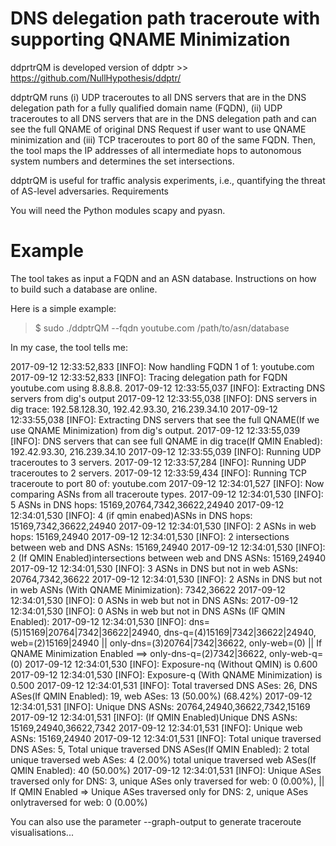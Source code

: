 # DNS delegation path traceroute with supporting QNAME Minimization

ddprtrQM is developed version of ddptr >> https://github.com/NullHypothesis/ddptr/

ddptrQM runs (i) UDP traceroutes to all DNS servers that are in the DNS delegation path for a fully qualified domain name (FQDN), (ii) UDP traceroutes to all DNS servers that are in the DNS delegation path and can see the full QNAME of original DNS Request if user want to use QNAME minimization and (iii) TCP traceroutes to port 80 of the same FQDN. Then, the tool maps the IP addresses of all intermediate hops to autonomous system numbers and determines the set intersections.

ddptrQM is useful for traffic analysis experiments, i.e., quantifying the threat of AS-level adversaries.
Requirements

You will need the Python modules scapy and pyasn.

# Example

The tool takes as input a FQDN and an ASN database. Instructions on how to build such a database are online.

Here is a simple example:

 > $ sudo ./ddptrQM --fqdn youtube.com /path/to/asn/database

In my case, the tool tells me:

2017-09-12 12:33:52,833 [INFO]: Now handling FQDN 1 of 1: youtube.com
2017-09-12 12:33:52,833 [INFO]: Tracing delegation path for FQDN youtube.com using 8.8.8.8.
2017-09-12 12:33:55,037 [INFO]: Extracting DNS servers from dig's output
2017-09-12 12:33:55,038 [INFO]: DNS servers in dig trace: 192.58.128.30, 192.42.93.30, 216.239.34.10
2017-09-12 12:33:55,038 [INFO]: Extracting DNS servers that see the full QNAME(If we use QNAME Minimization) from dig's output.
2017-09-12 12:33:55,039 [INFO]: DNS servers that can see full QNAME in dig trace(If QMIN Enabled): 192.42.93.30, 216.239.34.10
2017-09-12 12:33:55,039 [INFO]: Running UDP traceroutes to 3 servers.
2017-09-12 12:33:57,284 [INFO]: Running UDP traceroutes to 2 servers.
2017-09-12 12:33:59,434 [INFO]: Running TCP traceroute to port 80 of: youtube.com
2017-09-12 12:34:01,527 [INFO]: Now comparing ASNs from all traceroute types.
2017-09-12 12:34:01,530 [INFO]: 5 ASNs in DNS hops: 15169,20764,7342,36622,24940
2017-09-12 12:34:01,530 [INFO]: 4 (if qmin enabed)ASNs in DNS hops: 15169,7342,36622,24940
2017-09-12 12:34:01,530 [INFO]: 2 ASNs in web hops: 15169,24940
2017-09-12 12:34:01,530 [INFO]: 2 intersections between web and DNS ASNs: 15169,24940
2017-09-12 12:34:01,530 [INFO]: 2 (If QMIN Enabled)intersections between web and DNS ASNs: 15169,24940
2017-09-12 12:34:01,530 [INFO]: 3 ASNs in DNS but not in web ASNs: 20764,7342,36622
2017-09-12 12:34:01,530 [INFO]: 2 ASNs in DNS but not in web ASNs (With QNAME Minimization): 7342,36622
2017-09-12 12:34:01,530 [INFO]: 0 ASNs in web but not in DNS ASNs: 
2017-09-12 12:34:01,530 [INFO]: 0 ASNs in web but not in DNS ASNs (IF QMIN Enabled): 
2017-09-12 12:34:01,530 [INFO]: dns=(5)15169|20764|7342|36622|24940, dns-q=(4)15169|7342|36622|24940, web=(2)15169|24940 || only-dns=(3)20764|7342|36622, only-web=(0) || If QNAME Minimization Enabled ==> only-dns-q=(2)7342|36622, only-web-q=(0)
2017-09-12 12:34:01,530 [INFO]: Exposure-nq (Without QMIN) is 0.600
2017-09-12 12:34:01,530 [INFO]: Exposure-q (With QNAME Minimization) is 0.500
2017-09-12 12:34:01,531 [INFO]: Total traversed DNS ASes: 26, DNS ASes(If QMIN Enabled): 19, web ASes: 13 (50.00%) (68.42%)
2017-09-12 12:34:01,531 [INFO]: Unique DNS ASNs: 20764,24940,36622,7342,15169
2017-09-12 12:34:01,531 [INFO]: (If QMIN Enabled)Unique DNS ASNs: 15169,24940,36622,7342
2017-09-12 12:34:01,531 [INFO]: Unique web ASNs: 15169,24940
2017-09-12 12:34:01,531 [INFO]: Total unique traversed DNS ASes: 5, Total unique traversed DNS ASes(If QMIN Enabled): 2 total unique traversed web ASes: 4 (2.00%) total unique traversed web ASes(If QMIN Enabled): 40 (50.00%)
2017-09-12 12:34:01,531 [INFO]: Unique ASes traversed only for DNS: 3, unique ASes only traversed for web: 0 (0.00%), || If QMIN
Enabled => Unique ASes traversed only for DNS: 2, unique ASes onlytraversed for web: 0 (0.00%)

You can also use the parameter --graph-output to generate traceroute visualisations...
